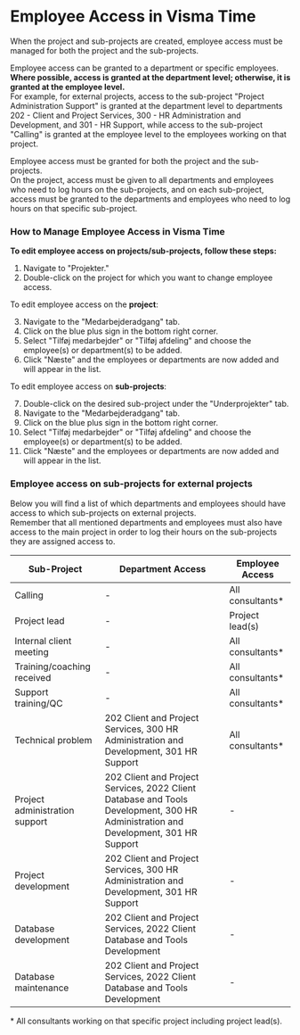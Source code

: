 # Employee Access in Visma Time

When the project and sub-projects are created, employee access must be managed for both the project and the sub-projects.

Employee access can be granted to a department or specific employees.  
**Where possible, access is granted at the department level; otherwise, it is granted at the employee level.**  
For example, for external projects, access to the sub-project "Project Administration Support" is granted at the department level to departments 202 - Client and Project Services, 300 - HR Administration and Development, and 301 - HR Support, while access to the sub-project "Calling" is granted at the employee level to the employees working on that project.

Employee access must be granted for both the project and the sub-projects.  
On the project, access must be given to all departments and employees who need to log hours on the sub-projects, and on each sub-project, access must be granted to the departments and employees who need to log hours on that specific sub-project.

### How to Manage Employee Access in Visma Time

**To edit employee access on projects/sub-projects, follow these steps:**

1. Navigate to "Projekter."
2. Double-click on the project for which you want to change employee access.

To edit employee access on the **project**:

3. Navigate to the "Medarbejderadgang" tab.
4. Click on the blue plus sign in the bottom right corner.
5. Select "Tilføj medarbejder" or "Tilføj afdeling" and choose the employee(s) or department(s) to be added.
6. Click "Næste" and the employees or departments are now added and will appear in the list.

To edit employee access on **sub-projects**:

7. Double-click on the desired sub-project under the "Underprojekter" tab.
8. Navigate to the "Medarbejderadgang" tab.
9. Click on the blue plus sign in the bottom right corner.
10. Select "Tilføj medarbejder" or "Tilføj afdeling" and choose the employee(s) or department(s) to be added.
11. Click "Næste" and the employees or departments are now added and will appear in the list.

### Employee access on sub-projects for external projects

Below you will find a list of which departments and employees should have access to which sub-projects on external projects.  
Remember that all mentioned departments and employees must also have access to the main project in order to log their hours on the sub-projects they are assigned access to.

| Sub-Project                    | Department Access                                                                                                                  | Employee Access   |
| ------------------------------ | ---------------------------------------------------------------------------------------------------------------------------------- | ----------------- |
| Calling                        | -                                                                                                                                  | All consultants\* |
| Project lead                   | -                                                                                                                                  | Project lead(s)   |
| Internal client meeting        | -                                                                                                                                  | All consultants\* |
| Training/coaching received     | -                                                                                                                                  | All consultants\* |
| Support training/QC            | -                                                                                                                                  | All consultants\* |
| Technical problem              | 202 Client and Project Services, 300 HR Administration and Development, 301 HR Support                                             | All consultants\* |
| Project administration support | 202 Client and Project Services, 2022 Client Database and Tools Development, 300 HR Administration and Development, 301 HR Support | -                 |
| Project development            | 202 Client and Project Services, 300 HR Administration and Development, 301 HR Support                                             | -                 |
| Database development           | 202 Client and Project Services, 2022 Client Database and Tools Development                                                        | -                 |
| Database maintenance           | 202 Client and Project Services, 2022 Client Database and Tools Development                                                        | -                 |

\* All consultants working on that specific project including project lead(s).
